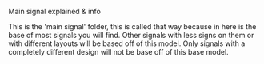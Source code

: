 Main signal explained & info

This is the 'main signal' folder, this is called that way because in here is the base of most signals you will find.
Other signals with less signs on them or with different layouts will be based off of this model.
Only signals with a completely different design will not be base off of this base model.

